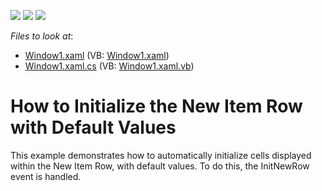 <!-- default badges list -->
![](https://img.shields.io/endpoint?url=https://codecentral.devexpress.com/api/v1/VersionRange/128651695/10.1.4%2B)
[![](https://img.shields.io/badge/Open_in_DevExpress_Support_Center-FF7200?style=flat-square&logo=DevExpress&logoColor=white)](https://supportcenter.devexpress.com/ticket/details/E1569)
[![](https://img.shields.io/badge/📖_How_to_use_DevExpress_Examples-e9f6fc?style=flat-square)](https://docs.devexpress.com/GeneralInformation/403183)
<!-- default badges end -->
<!-- default file list -->
*Files to look at*:

* [Window1.xaml](./CS/DXGrid_NewItemRow/Window1.xaml) (VB: [Window1.xaml](./VB/DXGrid_NewItemRow/Window1.xaml))
* [Window1.xaml.cs](./CS/DXGrid_NewItemRow/Window1.xaml.cs) (VB: [Window1.xaml.vb](./VB/DXGrid_NewItemRow/Window1.xaml.vb))
<!-- default file list end -->
# How to Initialize the New Item Row with Default Values


<p>This example demonstrates how to automatically initialize cells displayed within the New Item Row, with default values. To do this, the InitNewRow event is handled.</p>

<br/>


